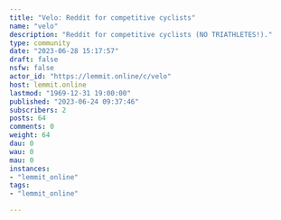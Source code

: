 ```yaml
---
title: "Velo: Reddit for competitive cyclists" 
name: "velo"
description: "Reddit for competitive cyclists (NO TRIATHLETES!)."
type: community
date: "2023-06-28 15:17:57"
draft: false
nsfw: false
actor_id: "https://lemmit.online/c/velo"
host: lemmit.online
lastmod: "1969-12-31 19:00:00"
published: "2023-06-24 09:37:46"
subscribers: 2
posts: 64
comments: 0
weight: 64
dau: 0
wau: 0
mau: 0
instances:
- "lemmit_online"
tags: 
- "lemmit_online"

---
```

